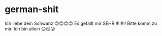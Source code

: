 # german-shit
Ich liebe dein Schwanz 😍😍😍😍
Es gefallt mir SEHR!!!!!!!!!
Bitte komm zu mir.
Ich bin allein 😉😏😜
